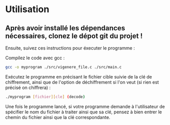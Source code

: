 # Utilisation


## Après avoir installé les dépendances nécessaires, clonez le dépot git du projet !

Ensuite, suivez ces instructions pour éxecuter le programme : 

Compilez le code avec gcc :
```bash
gcc -o myprogram ./src/vigenere_file.c ./src/main.c
```

Exécutez le programme en précisant le fichier cible suivie de la clé de chiffrement, ainsi que de l'option de déchiffrement si l'on veut (si rien est précisé on chiffrera) :
```bash
./myprogram [fichier][cle] (decode)
```
Une fois le programme lancé, si votre programme demande à l'utilisateur de spécifier le nom du fichier à traiter ainsi que sa clé, pensez à bien entrer le chemin du fichier ainsi que la clé correspondante.
